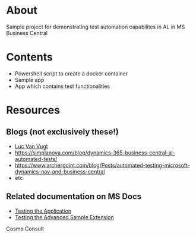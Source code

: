# About
Sample project for demonstrating test automation capabilites in AL in MS Business Central

# Contents
- Powershell script to create a docker container
- Sample app
- App which contains test functionalities

# Resources
## Blogs (not exclusively these!)
- [Luc Van Vugt](https://dynamicsuser.net/nav/b/vanvugt/archive/tags/test)
- https://simplanova.com/blog/dynamics-365-business-central-al-automated-tests/
- https://www.archerpoint.com/blog/Posts/automated-testing-microsoft-dynamics-nav-and-business-central
- etc
## Related documentation on MS Docs
- [Testing the Application](https://docs.microsoft.com/en-us/dynamics365/business-central/dev-itpro/developer/devenv-testing-application)
- [Testing the Advanced Sample Extension](https://docs.microsoft.com/en-us/dynamics365/business-central/dev-itpro/developer/devenv-extension-advanced-example-test)

Cosmo Consult

